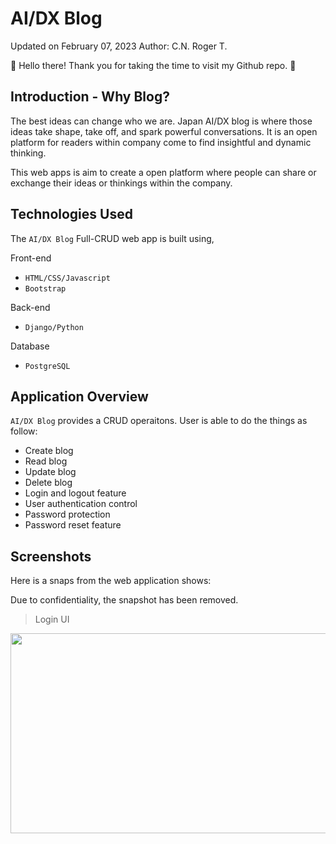 # AI/DX Blog

Updated on February 07, 2023
Author: C.N. Roger T.

👋 Hello there! Thank you for taking the time to visit my Github repo. 🙏

## Introduction - Why Blog?
The best ideas can change who we are. Japan AI/DX blog is where those ideas take shape, take off, and spark powerful conversations. It is an open platform for readers within company come to find insightful and dynamic thinking.

This web apps is aim to create a open platform where people can share or exchange their ideas or thinkings within the company. 

## Technologies Used
The `AI/DX Blog` Full-CRUD web app is built using,

Front-end
- `HTML/CSS/Javascript` 
- `Bootstrap`

Back-end
- `Django/Python`

Database
- `PostgreSQL`

## Application Overview
`AI/DX Blog` provides a CRUD operaitons. User is able to do the things as follow:

- Create blog
- Read blog
- Update blog
- Delete blog
- Login and logout feature
- User authentication control 
- Password protection
- Password reset feature


## Screenshots
Here is a snaps from the web application shows: 

Due to confidentiality, the snapshot has been removed.
> Login UI
<img src="imges/LogInUI.png" width="520" height="320">
&nbsp;
